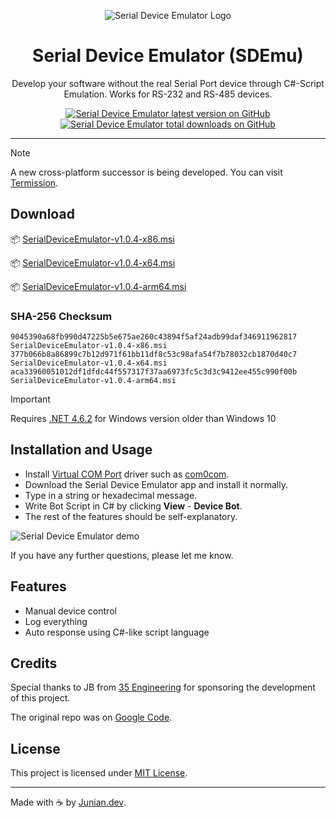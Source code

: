 <p align="center"><img src="https://raw.githubusercontent.com/junian/serial-device-emulator/gh-pages/img/serial-device-emulator-logo.png" alt="Serial Device Emulator Logo"></p>

<h1 align="center">Serial Device Emulator (SDEmu)</h1>

<p align="center">Develop your software without the real Serial Port device through C#-Script Emulation. Works for RS-232 and RS-485 devices.</p>

<p align="center">
    <a href="https://github.com/junian/serial-device-emulator/releases"><img src="https://img.shields.io/github/release/junian/serial-device-emulator.svg" alt="Serial Device Emulator latest version on GitHub" title="Serial Device Emulator latest version on GitHub"></a>
    <a href="https://github.com/junian/serial-device-emulator/releases"><img src="https://img.shields.io/github/downloads/junian/serial-device-emulator/total.svg" alt="Serial Device Emulator total downloads on GitHub" title="Serial Device Emulator total downloads on GitHub"></a>
</p>

----

> [!Note]
> A new cross-platform successor is being developed. You can visit [Termission](https://github.com/junian/termission).

## Download

📦 [SerialDeviceEmulator-v1.0.4-x86.msi](https://github.com/junian/serial-device-emulator/releases/download/v1.0.4/SerialDeviceEmulator-v1.0.4-x86.msi)

📦 [SerialDeviceEmulator-v1.0.4-x64.msi](https://github.com/junian/serial-device-emulator/releases/download/v1.0.4/SerialDeviceEmulator-v1.0.4-x64.msi)

📦 [SerialDeviceEmulator-v1.0.4-arm64.msi](https://github.com/junian/serial-device-emulator/releases/download/v1.0.4/SerialDeviceEmulator-v1.0.4-arm64.msi)

### SHA-256 Checksum

```
9045390a68fb990d47225b5e675ae260c43894f5af24adb99daf346911962817  SerialDeviceEmulator-v1.0.4-x86.msi
377b066b8a86899c7b12d971f61bb11df8c53c98afa54f7b78032cb1870d40c7  SerialDeviceEmulator-v1.0.4-x64.msi
aca33960051012df1dfdc44f557317f37aa6973fc5c3d3c9412ee455c990f00b  SerialDeviceEmulator-v1.0.4-arm64.msi
```

> [!Important]
> Requires [.NET 4.6.2](https://dotnet.microsoft.com/en-us/download/dotnet-framework/net462) for Windows version older than Windows 10

## Installation and Usage

- Install [Virtual COM Port](https://en.wikipedia.org/wiki/Virtual_COM_port) driver such as [com0com](https://com0com.sourceforge.net).
- Download the Serial Device Emulator app and install it normally.
- Type in a string or hexadecimal message.
- Write Bot Script in C# by clicking **View** - **Device Bot**.
- The rest of the features should be self-explanatory.

![Serial Device Emulator demo](https://raw.githubusercontent.com/junian/serial-device-emulator/gh-pages/img/serial-device-emulator-00.gif)

If you have any further questions, please let me know.

## Features

- Manual device control
- Log everything
- Auto response using C#-like script language
  
## Credits

Special thanks to JB from [35 Engineering](http://35engineering.com) for sponsoring the development of this project.

The original repo was on [Google Code](https://code.google.com/p/sdemu/).

## License

This project is licensed under [MIT License](https://github.com/junian/serial-device-emulator/blob/master/LICENSE).

---

Made with ☕ by [Junian.dev](https://www.junian.dev).

[35e]: http://35engineering.com/wp-content/uploads/2013/07/35-color-web.png "35 Engineering"

